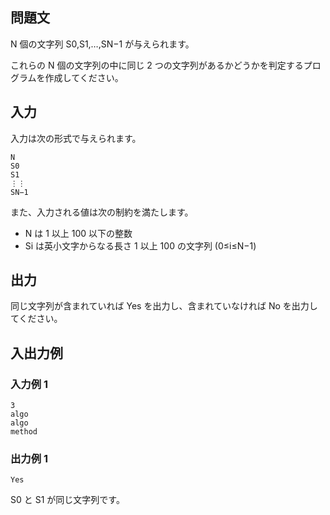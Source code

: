 ## 問題文

N 個の文字列 S0​,S1​,…,SN−1​ が与えられます。

これらの N 個の文字列の中に同じ 2 つの文字列があるかどうかを判定するプログラムを作成してください。

## 入力

入力は次の形式で与えられます。

```text
N
S0
S1
⋮⋮
SN−1
```

また、入力される値は次の制約を満たします。

- N は 1 以上 100 以下の整数
- Si​ は英小文字からなる長さ 1 以上 100 の文字列 (0≤i≤N−1)

## 出力

同じ文字列が含まれていれば Yes を出力し、含まれていなければ No を出力してください。

## 入出力例

### 入力例 1

```text
3
algo
algo
method
```

### 出力例 1

```text
Yes
```

S0​ と S1​ が同じ文字列です。
